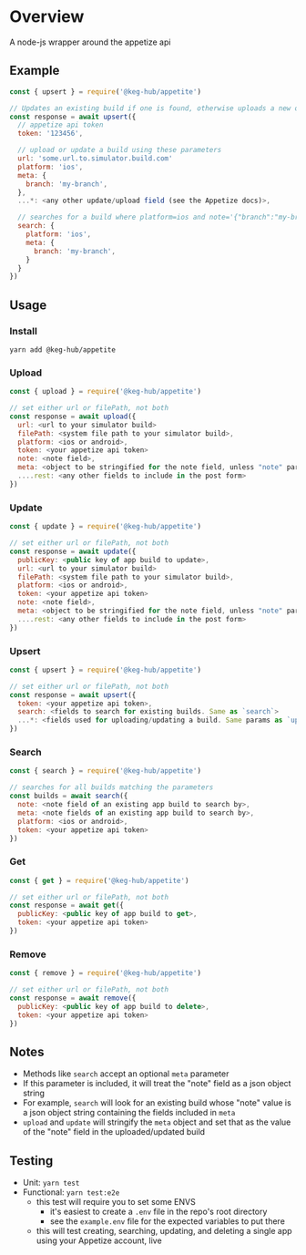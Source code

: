 # Overview

A node-js wrapper around the appetize api

## Example
```js
const { upsert } = require('@keg-hub/appetite')

// Updates an existing build if one is found, otherwise uploads a new one
const response = await upsert({
  // appetize api token
  token: '123456',

  // upload or update a build using these parameters
  url: 'some.url.to.simulator.build.com'
  platform: 'ios',
  meta: {
    branch: 'my-branch',
  },
  ...*: <any other update/upload field (see the Appetize docs)>,

  // searches for a build where platform=ios and note='{"branch":"my-branch"}'
  search: {
    platform: 'ios',
    meta: {
      branch: 'my-branch',
    }
  }
})
```

## Usage

### Install
`yarn add @keg-hub/appetite`

### Upload
```js
const { upload } = require('@keg-hub/appetite')

// set either url or filePath, not both
const response = await upload({
  url: <url to your simulator build>
  filePath: <system file path to your simulator build>,
  platform: <ios or android>,
  token: <your appetize api token>
  note: <note field>,
  meta: <object to be stringified for the note field, unless "note" param was defined>,
  ....rest: <any other fields to include in the post form>
})
```

### Update
```js
const { update } = require('@keg-hub/appetite')

// set either url or filePath, not both
const response = await update({
  publicKey: <public key of app build to update>,
  url: <url to your simulator build>
  filePath: <system file path to your simulator build>,
  platform: <ios or android>,
  token: <your appetize api token>
  note: <note field>,
  meta: <object to be stringified for the note field, unless "note" param was defined>,
  ....rest: <any other fields to include in the post form>
})
```

### Upsert
```js
const { upsert } = require('@keg-hub/appetite')

// set either url or filePath, not both
const response = await upsert({
  token: <your appetize api token>,
  search: <fields to search for existing builds. Same as `search`>
  ...*: <fields used for uploading/updating a build. Same params as `upload`>
})
```

### Search
```js
const { search } = require('@keg-hub/appetite')

// searches for all builds matching the parameters
const builds = await search({
  note: <note field of an existing app build to search by>,
  meta: <note fields of an existing app build to search by>,
  platform: <ios or android>,
  token: <your appetize api token>
})
```

### Get
```js
const { get } = require('@keg-hub/appetite')

// set either url or filePath, not both
const response = await get({
  publicKey: <public key of app build to get>,
  token: <your appetize api token>
})
```

### Remove
```js
const { remove } = require('@keg-hub/appetite')

// set either url or filePath, not both
const response = await remove({
  publicKey: <public key of app build to delete>,
  token: <your appetize api token>
})
```

## Notes
* Methods like `search` accept an optional `meta` parameter
* If this parameter is included, it will treat the "note" field as a json object string
* For example, `search` will look for an existing build whose "note" value is a json object string containing the fields included in `meta`
* `upload` and `update` will stringify the `meta` object and set that as the value of the "note" field in the uploaded/updated build

## Testing
* Unit: `yarn test` 
* Functional: `yarn test:e2e`
  * this test will require you to set some ENVS 
    * it's easiest to create a `.env` file in the repo's root directory
    * see the `example.env` file for the expected variables to put there
  * this will test creating, searching, updating, and deleting a single app using your Appetize account, live